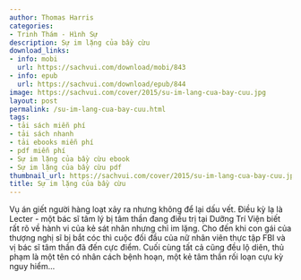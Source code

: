 ```yaml
---
author: Thomas Harris
categories:
- Trinh Thám - Hình Sự
description: Sự im lặng của bầy cừu
download_links:
- info: mobi
  url: https://sachvui.com/download/mobi/843
- info: epub
  url: https://sachvui.com/download/epub/844
image: https://sachvui.com/cover/2015/su-im-lang-cua-bay-cuu.jpg
layout: post
permalink: /su-im-lang-cua-bay-cuu.html
tags:
- tải sách miễn phí
- tải sách nhanh
- tải ebooks miễn phí
- pdf miễn phí
- Sự im lặng của bầy cừu ebook
- Sự im lặng của bầy cừu pdf
thumbnail_url: https://sachvui.com/cover/2015/su-im-lang-cua-bay-cuu.jpg
title: Sự im lặng của bầy cừu
---
```


 <div class="item-desc text-justify"> Vụ án giết người hàng loạt xảy ra nhưng không để lại dấu vết. Điều kỳ lạ là Lecter - một bác sĩ tâm lý bị tâm thần đang điều trị tại Dưỡng Trí Viện biết rất rõ về hành vi của kẻ sát nhân nhưng chỉ im lặng. Cho đến khi con gái của thượng nghị sĩ bị bắt cóc thì cuộc đối đầu của nữ nhân viên thực tập FBI và vị bác sĩ tâm thần đã đến cực điểm. Cuối cùng tất cả cũng đều lộ diên, thủ phạm là một tên có nhân cách bệnh hoạn, một kẻ tâm thần rối loạn cựu kỳ nguy hiểm... </div>